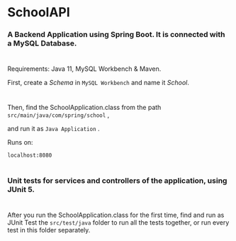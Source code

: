 # SchoolAPI
### A Backend Application using Spring Boot. It is connected with a MySQL Database. 
#
Requirements: Java 11, MySQL Workbench & Maven.

First, create a *Schema* in ````MySQL Workbench```` and name it *School*.
#

Then, find the SchoolApplication.class from the path ````src/main/java/com/spring/school```` ,

and run it as ````Java Application```` .

Runs on:

```` localhost:8080 ````
#

### Unit tests for services and controllers of the application, using JUnit 5.
#

After you run the SchoolApplication.class for the first time, find and run as JUnit Test the ````src/test/java```` folder to run all the tests together, or run every test in this folder separately.

